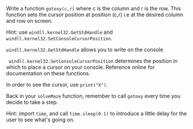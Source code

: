 <!--title={Move Cursor: gotoxy()}-->

<!--badges={Python:110}-->

<!--concepts={gotoxy(c,r), Time Module}-->


Write a function `gotoxy(c,r)` where c is the column and r is the row. This function sets the cursor position at position (c,r) i.e at the desired column and row on screen.


Hint: use `windll.kernel32.GetStdHandle` and `    windll.kernel32.SetConsoleCursorPosition`. 

 `windll.kernel32.GetStdHandle` allows you to write on the console

` windll.kernel32.SetConsoleCursorPosition`  determines the position in which to place a cursor on your console. Reference online for documentation on these functions. 

In order to see the cursor, use `print("X")`.

Back in your `solveMaze` function, remember to call `gotoxy` every time you decide to take a step.

Hint: import `time`, and call `time.sleep(0.1)` to introduce a little delay for the user to see what's going on.

